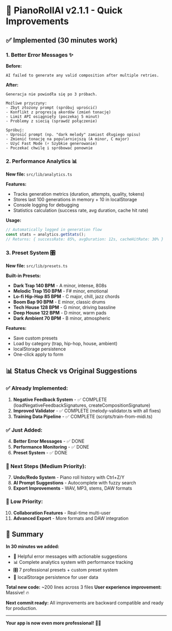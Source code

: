 # 🚀 PianoRollAI v2.1.1 - Quick Improvements

## ✅ Implemented (30 minutes work)

### 1. **Better Error Messages** ✨
**Before:**
```
AI failed to generate any valid composition after multiple retries.
```

**After:**
```
Generacja nie powiodła się po 3 próbach.

Możliwe przyczyny:
- Zbyt złożony prompt (spróbuj uprościć)
- Konflikt z progresją akordów (zmień tonację)
- Limit API osiągnięty (poczekaj 5 minut)
- Problemy z siecią (sprawdź połączenie)

Spróbuj:
- Uprosić prompt (np. "dark melody" zamiast długiego opisu)
- Zmienić tonację na popularniejszą (A minor, C major)
- Użyć Fast Mode (⚡ Szybkie generowanie)
- Poczekać chwilę i spróbować ponownie
```

### 2. **Performance Analytics** 📊
**New file:** `src/lib/analytics.ts`

**Features:**
- Tracks generation metrics (duration, attempts, quality, tokens)
- Stores last 100 generations in memory + 10 in localStorage
- Console logging for debugging
- Statistics calculation (success rate, avg duration, cache hit rate)

**Usage:**
```typescript
// Automatically logged in generation flow
const stats = analytics.getStats();
// Returns: { successRate: 85%, avgDuration: 12s, cacheHitRate: 30% }
```

### 3. **Preset System** 🎛️
**New file:** `src/lib/presets.ts`

**Built-in Presets:**
- **Dark Trap 140 BPM** - A minor, intense, 808s
- **Melodic Trap 150 BPM** - F# minor, emotional
- **Lo-fi Hip-Hop 85 BPM** - C major, chill, jazz chords
- **Boom Bap 90 BPM** - E minor, classic drums
- **Tech House 128 BPM** - G minor, driving bassline
- **Deep House 122 BPM** - D minor, warm pads
- **Dark Ambient 70 BPM** - B minor, atmospheric

**Features:**
- Save custom presets
- Load by category (trap, hip-hop, house, ambient)
- localStorage persistence
- One-click apply to form

## 📊 Status Check vs Original Suggestions

### ✅ Already Implemented:
1. **Negative Feedback System** - ✅ COMPLETE (loadNegativeFeedbackSignatures, createCompositionSignature)
2. **Improved Validator** - ✅ COMPLETE (melody-validator.ts with all fixes)
3. **Training Data Pipeline** - ✅ COMPLETE (scripts/train-from-midi.ts)

### ✅ Just Added:
4. **Better Error Messages** - ✅ DONE
5. **Performance Monitoring** - ✅ DONE  
6. **Preset System** - ✅ DONE

### 🔄 Next Steps (Medium Priority):
7. **Undo/Redo System** - Piano roll history with Ctrl+Z/Y
8. **AI Prompt Suggestions** - Autocomplete with fuzzy search
9. **Export Improvements** - WAV, MP3, stems, DAW formats

### 🎯 Low Priority:
10. **Collaboration Features** - Real-time multi-user
11. **Advanced Export** - More formats and DAW integration

## 🎉 Summary

**In 30 minutes we added:**
- 📝 Helpful error messages with actionable suggestions
- 📊 Complete analytics system with performance tracking
- 🎛️ 7 professional presets + custom preset system
- 💾 localStorage persistence for user data

**Total new code:** ~200 lines across 3 files
**User experience improvement:** Massive! 🔥

**Next commit ready:** All improvements are backward compatible and ready for production.

---

**Your app is now even more professional!** 🚀🎵
